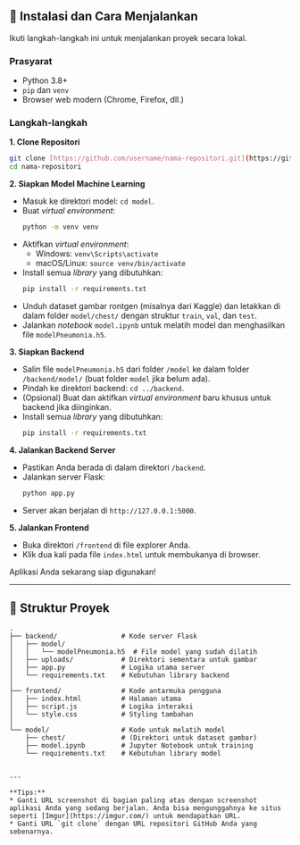 ## 🚀 Instalasi dan Cara Menjalankan

Ikuti langkah-langkah ini untuk menjalankan proyek secara lokal.

### Prasyarat

* Python 3.8+
* `pip` dan `venv`
* Browser web modern (Chrome, Firefox, dll.)

### Langkah-langkah

**1. Clone Repositori**
```bash
git clone [https://github.com/username/nama-repositori.git](https://github.com/username/nama-repositori.git)
cd nama-repositori
````

**2. Siapkan Model Machine Learning**

  * Masuk ke direktori model: `cd model`.
  * Buat *virtual environment*:
    ```bash
    python -m venv venv
    ```
  * Aktifkan *virtual environment*:
      * Windows: `venv\Scripts\activate`
      * macOS/Linux: `source venv/bin/activate`
  * Install semua *library* yang dibutuhkan:
    ```bash
    pip install -r requirements.txt
    ```
  * Unduh dataset gambar rontgen (misalnya dari Kaggle) dan letakkan di dalam folder `model/chest/` dengan struktur `train`, `val`, dan `test`.
  * Jalankan *notebook* `model.ipynb` untuk melatih model dan menghasilkan file `modelPneumonia.h5`.

**3. Siapkan Backend**

  * Salin file `modelPneumonia.h5` dari folder `/model` ke dalam folder `/backend/model/` (buat folder `model` jika belum ada).
  * Pindah ke direktori backend: `cd ../backend`.
  * (Opsional) Buat dan aktifkan *virtual environment* baru khusus untuk backend jika diinginkan.
  * Install semua *library* yang dibutuhkan:
    ```bash
    pip install -r requirements.txt
    ```

**4. Jalankan Backend Server**

  * Pastikan Anda berada di dalam direktori `/backend`.
  * Jalankan server Flask:
    ```bash
    python app.py
    ```
  * Server akan berjalan di `http://127.0.0.1:5000`.

**5. Jalankan Frontend**

  * Buka direktori `/frontend` di file explorer Anda.
  * Klik dua kali pada file `index.html` untuk membukanya di browser.

Aplikasi Anda sekarang siap digunakan\!

-----

## 📂 Struktur Proyek

```
.
├── backend/                # Kode server Flask
│   ├── model/
│   │   └── modelPneumonia.h5  # File model yang sudah dilatih
│   ├── uploads/            # Direktori sementara untuk gambar
│   ├── app.py              # Logika utama server
│   └── requirements.txt    # Kebutuhan library backend
│
├── frontend/               # Kode antarmuka pengguna
│   ├── index.html          # Halaman utama
│   ├── script.js           # Logika interaksi
│   └── style.css           # Styling tambahan
│
└── model/                  # Kode untuk melatih model
    ├── chest/              # (Direktori untuk dataset gambar)
    ├── model.ipynb         # Jupyter Notebook untuk training
    └── requirements.txt    # Kebutuhan library model
```

```

---

**Tips:**
* Ganti URL screenshot di bagian paling atas dengan screenshot aplikasi Anda yang sedang berjalan. Anda bisa mengunggahnya ke situs seperti [Imgur](https://imgur.com/) untuk mendapatkan URL.
* Ganti URL `git clone` dengan URL repositori GitHub Anda yang sebenarnya.
```